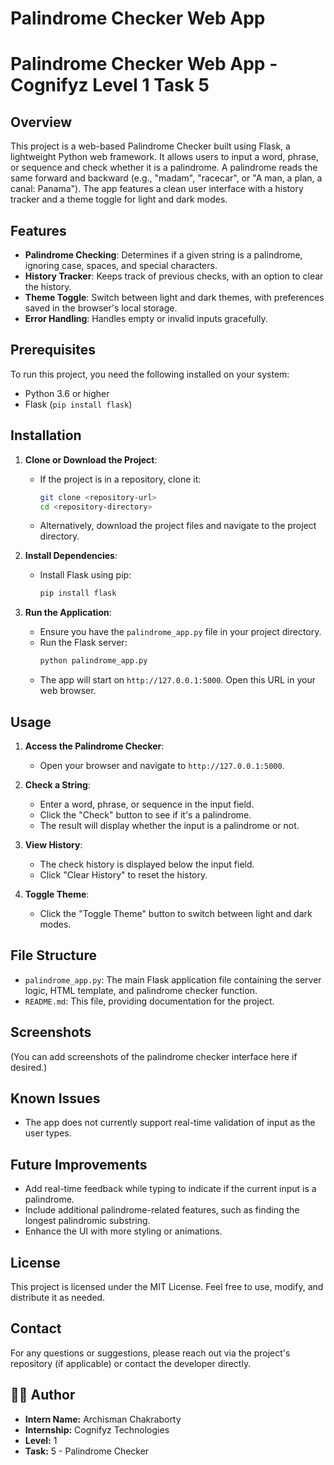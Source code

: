 # Palindrome Checker Web App

# Palindrome Checker Web App - Cognifyz Level 1 Task 5


## Overview
This project is a web-based Palindrome Checker built using Flask, a lightweight Python web framework. It allows users to input a word, phrase, or sequence and check whether it is a palindrome. A palindrome reads the same forward and backward (e.g., "madam", "racecar", or "A man, a plan, a canal: Panama"). The app features a clean user interface with a history tracker and a theme toggle for light and dark modes.

## Features
- **Palindrome Checking**: Determines if a given string is a palindrome, ignoring case, spaces, and special characters.
- **History Tracker**: Keeps track of previous checks, with an option to clear the history.
- **Theme Toggle**: Switch between light and dark themes, with preferences saved in the browser's local storage.
- **Error Handling**: Handles empty or invalid inputs gracefully.

## Prerequisites
To run this project, you need the following installed on your system:
- Python 3.6 or higher
- Flask (`pip install flask`)

## Installation
1. **Clone or Download the Project**:
   - If the project is in a repository, clone it:
     ```bash
     git clone <repository-url>
     cd <repository-directory>
     ```
   - Alternatively, download the project files and navigate to the project directory.

2. **Install Dependencies**:
   - Install Flask using pip:
     ```bash
     pip install flask
     ```

3. **Run the Application**:
   - Ensure you have the `palindrome_app.py` file in your project directory.
   - Run the Flask server:
     ```bash
     python palindrome_app.py
     ```
   - The app will start on `http://127.0.0.1:5000`. Open this URL in your web browser.

## Usage
1. **Access the Palindrome Checker**:
   - Open your browser and navigate to `http://127.0.0.1:5000`.

2. **Check a String**:
   - Enter a word, phrase, or sequence in the input field.
   - Click the "Check" button to see if it's a palindrome.
   - The result will display whether the input is a palindrome or not.

3. **View History**:
   - The check history is displayed below the input field.
   - Click "Clear History" to reset the history.

4. **Toggle Theme**:
   - Click the "Toggle Theme" button to switch between light and dark modes.

## File Structure
- `palindrome_app.py`: The main Flask application file containing the server logic, HTML template, and palindrome checker function.
- `README.md`: This file, providing documentation for the project.

## Screenshots
(You can add screenshots of the palindrome checker interface here if desired.)

## Known Issues
- The app does not currently support real-time validation of input as the user types.

## Future Improvements
- Add real-time feedback while typing to indicate if the current input is a palindrome.
- Include additional palindrome-related features, such as finding the longest palindromic substring.
- Enhance the UI with more styling or animations.

## License
This project is licensed under the MIT License. Feel free to use, modify, and distribute it as needed.

## Contact
For any questions or suggestions, please reach out via the project's repository (if applicable) or contact the developer directly.


## 👨‍💻 Author

- **Intern Name:** Archisman Chakraborty  
- **Internship:** Cognifyz Technologies  
- **Level:** 1  
- **Task:** 5 - Palindrome Checker